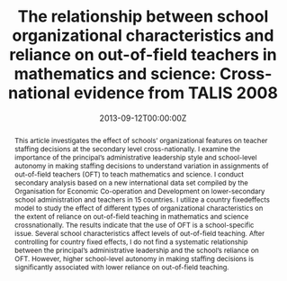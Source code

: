 ---
abstract: This article investigates the effect of schools’ organizational features on teacher staffing decisions at the secondary level cross-nationally. I examine the importance of the principal’s administrative leadership style and school-level autonomy in making staffing decisions to understand variation in assignments of out-of-field teachers (OFT) to teach mathematics and science. I conduct secondary analysis based on a new international data set compiled by the Organisation for Economic Co-operation and Development on lower-secondary school administration and teachers in 15 countries. I utilize a country fixedeffects model to study the effect of different types of organizational characteristics on the extent of reliance on out-of-field teaching in mathematics and science crossnationally. The results indicate that the use of OFT is a school-specific issue. Several school characteristics affect levels of out-of-field teaching. After controlling for country fixed effects, I do not find a systematic relationship between the principal’s administrative leadership and the school’s reliance on OFT. However, higher school-level autonomy in making staffing decisions is significantly associated with lower reliance on out-of-field teaching.
authors:
- Yisu Zhou
date: "2013-09-12T00:00:00Z"
doi: "10.1007/s40299-013-0123-8"
featured: true
projects: []
publication: '*The Asia-Pacific Education Researcher'
publication_short: ""
publication_types:
- "2"
publishDate: "2013-09-12T00:00:00Z"
tags:
- teacher labor market
title: "The relationship between school organizational characteristics and reliance on out-of-field teachers in mathematics and science: Cross-national evidence from TALIS 2008"
url_code: ""
url_dataset: ""
url_pdf: https://www.dropbox.com/s/tynfnlgjp6c09eq/Zhou2014b.pdf?dl=0
url_source: https://link.springer.com/article/10.1007/s40299-013-0123-8
layout: research-paper
---